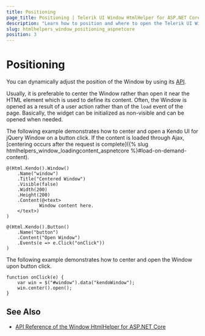 ```yaml
---
title: Positioning
page_title: Positioning | Telerik UI Window HtmlHelper for ASP.NET Core
description: "Learn how to position and where to open the Telerik UI Window HtmlHelper for ASP.NET Core (MVC 6 or ASP.NET Core MVC)."
slug: htmlhelpers_window_positioning_aspnetcore
position: 3
---
```


# Positioning

You can dynamically adjust the position of the Window by using its [API](/api/window).

Usually, it is preferable to center the Window rather than open it near the HTML element which is used to define its content. Often, the Window is opened as a result of a user action rather than of the `load` event of the page. Basically, the widget can be initialized as non-visible and can be opened when needed.

The following example demonstrates how to center and open a Kendo UI for jQuery Window on a button click. If the content is loaded through Ajax, [centering occurs after the request is complete]({% slug htmlhelpers_window_loadingcontent_aspnetcore %}#load-on-demand-content).

    @(Html.Kendo().Window()
        .Name("window")
        .Title("Centered Window")
        .Visible(false)
        .Width(200)
        .Height(200)
        .Content(@<text>
                Window content here.
        </text>)
    )

    @(Html.Kendo().Button()
        .Name("button")
        .Content("Open Window")
        .Events(e => e.Click("onClick"))
    )

The following example demonstrates how to center and open the Window upon button click.

    function onClick(e) {
        var win = $("#window").data("kendoWindow");
        win.center().open();
    }

## See Also

* [API Reference of the Window HtmlHelper for ASP.NET Core](/api/window)

